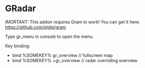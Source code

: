 # GRadar
*IMORTANT:*
This addon requires Gram to work! You can get it here:
https://github.com/gigte/gram

Type gr_menu in console to open the menu.

Key binding:
- bind %SOMEKEY% gr_overview // fullscreen map
- bind %SOMEKEY% +gr_overview // radar overriding overview
